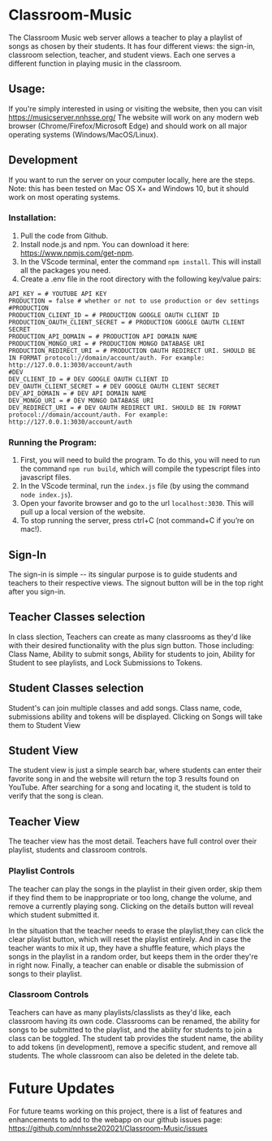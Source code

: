 # Classroom-Music
The Classroom Music web server allows a teacher to play a playlist of songs as chosen by their students. It has four different views: the sign-in, classroom selection, teacher, and student views. Each one serves a different function in playing music in the classroom.  

## Usage:
If you're simply interested in using or visiting the website, then you can visit https://musicserver.nnhsse.org/ The website will work on any modern web browser (Chrome/Firefox/Microsoft Edge) and should work on all major operating systems (Windows/MacOS/Linux). 

## Development
If you want to run the server on your computer locally, here are the steps. Note: this has been tested on Mac OS X+ and Windows 10, but it should work on most operating systems.
### Installation:
1. Pull the code from Github.
2. Install node.js and npm. You can download it here: https://www.npmjs.com/get-npm.
3. In the VScode terminal, enter the command `npm install`. This will install all the packages you need.
4. Create a .env file in the root directory with the following key/value pairs:
```
API_KEY = # YOUTUBE API KEY
PRODUCTION = false # whether or not to use production or dev settings
#PRODUCTION
PRODUCTION_CLIENT_ID = # PRODUCTION GOOGLE OAUTH CLIENT ID
PRODUCTION_OAUTH_CLIENT_SECRET = # PRODUCTION GOOGLE OAUTH CLIENT SECRET
PRODUCTION_API_DOMAIN = # PRODUCTION API DOMAIN NAME
PRODUCTION_MONGO_URI = # PRODUCTION MONGO DATABASE URI
PRODUCTION_REDIRECT_URI = # PRODUCTION OAUTH REDIRECT URI. SHOULD BE IN FORMAT protocol://domain/account/auth. For example: http://127.0.0.1:3030/account/auth
#DEV
DEV_CLIENT_ID = # DEV GOOGLE OAUTH CLIENT ID
DEV_OAUTH_CLIENT_SECRET = # DEV GOOGLE OAUTH CLIENT SECRET
DEV_API_DOMAIN = # DEV API DOMAIN NAME
DEV_MONGO_URI = # DEV MONGO DATABASE URI
DEV_REDIRECT_URI = # DEV OAUTH REDIRECT URI. SHOULD BE IN FORMAT protocol://domain/account/auth. For example: http://127.0.0.1:3030/account/auth
```
### Running the Program:
1. First, you will need to build the program. To do this, you will need to run the command `npm run build`, which will compile the typescript files into javascript files.
2. In the VScode terminal, run the `index.js` file (by using the command `node index.js`).
3. Open your favorite browser and go to the url `localhost:3030`. This will pull up a local version of the website.
4. To stop running the server, press ctrl+C (not command+C if you’re on mac!).

## Sign-In
The sign-in is simple -- its singular purpose is to guide students and teachers to their respective views. The signout button will be in the top right after you sign-in.

## Teacher Classes selection 
In class slection, Teachers can create as many classrooms as they'd like with their desired functionality with the plus sign button. Those including: Class Name, Ability to submit songs, Ability for students to join, Ability for Student to see playlists, and Lock Submissions to Tokens.  

## Student Classes selection 
Student's can join multiple classes and add songs. Class name, code, submissions ability and tokens will be displayed. Clicking on Songs will take them to Student View 

## Student View
The student view is just a simple search bar, where students can enter their favorite song in and the website will return the top 3 results found on YouTube. After searching for a song and locating it, the student is told to verify that the song is clean.

## Teacher View
The teacher view has the most detail. Teachers have full control over their playlist, students and classroom controls. 

### Playlist Controls
The teacher can play the songs in the playlist in their given order, skip them if they find them to be inappropriate or too long, change the volume, and remove a currently playing song. Clicking on the details button will reveal which student submitted it.

In the situation that the teacher needs to erase the playlist,they can click the clear playlist button, which will reset the playlist entirely. And in case the teacher wants to mix it up, they have a shuffle feature, which plays the songs in the playlist in a random order, but keeps them in the order they're in right now. Finally, a teacher can enable or disable the submission of songs to their playlist.

### Classroom Controls
Teachers can have as many playlists/classlists as they'd like, each classroom having its own code. Classrooms can be renamed, the ability for songs to be submitted to the playlist, and the ability for students to join a class can be toggled. The student tab provides the student name, the ability to add tokens (in development), remove a specific student, and remove all students. The whole classroom can also be deleted in the delete tab. 

# Future Updates 
For future teams working on this project, there is a list of features and enhancements to add to the webapp on our github issues page: https://github.com/nnhsse202021/Classroom-Music/issues
